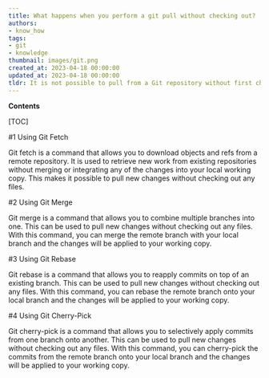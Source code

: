 ```yaml
---
title: What happens when you perform a git pull without checking out?
authors:
- know_how
tags:
- git
- knowledge
thumbnail: images/git.png
created_at: 2023-04-18 00:00:00
updated_at: 2023-04-18 00:00:00
tldr: It is not possible to pull from a Git repository without first checking out a branch.
---
```


**Contents**

[TOC]

#1 Using Git Fetch

Git fetch is a command that allows you to download objects and refs from a remote repository. It is used to retrieve new work from existing repositories without merging or integrating any of the changes into your local working copy. This makes it possible to pull new changes without checking out any files.

#2 Using Git Merge

Git merge is a command that allows you to combine multiple branches into one. This can be used to pull new changes without checking out any files. With this command, you can merge the remote branch with your local branch and the changes will be applied to your working copy.

#3 Using Git Rebase

Git rebase is a command that allows you to reapply commits on top of an existing branch. This can be used to pull new changes without checking out any files. With this command, you can rebase the remote branch onto your local branch and the changes will be applied to your working copy.

#4 Using Git Cherry-Pick

Git cherry-pick is a command that allows you to selectively apply commits from one branch onto another. This can be used to pull new changes without checking out any files. With this command, you can cherry-pick the commits from the remote branch onto your local branch and the changes will be applied to your working copy.
